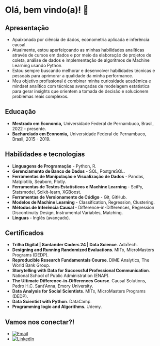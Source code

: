 # Olá, bem vindo(a)! 👋
## Apresentação

- Apaixonada por ciência de dados, econometria aplicada e inferência causal.
- Atualmente, estou aperfeiçoando as minhas habilidades analíticas através de cursos em dados e por meio da elaboração de projetos de coleta, análise de dados e implementação de algoritmos de Machine Learning usando Python.
- Estou sempre buscando melhorar e desenvolver habilidades técnicas e pessoais para aprimorar a qualidade da minha performance.  
- Meu objetivo profissional é combinar minha curiosidade acadêmica e mindset analítico com técnicas avançadas de modelagem estatística para gerar insights que orientem a tomada de decisão e solucionem problemas reais complexos.
  
## Educação
- **Mestrado em Economia,** Universidade Federal de Pernambuco, Brasil, 2022 - presente.
- **Bacharelado em Economia,** Universidade Federal de Pernambuco, Brasil, 2015 - 2019.
  
## Habilidades e tecnologias 
- **Linguagens de Programação** - Python, R.
- **Gerenciamento de Banco de Dados** - SQL, PostgreSQL.
- **Ferramentas de Manipulação e Visualização de Dados** - Pandas, Matplotlib, Seaborn, Plotly.
- **Ferramentas de Testes Estatísticos e Machine Learning** - SciPy, Statsmodel, Scikit-learn, XGBoost. 
- **Ferramentas de Versionamento de Código** - Git, GitHub.
- **Modelos de Machine Learning** - Classification, Regression, Clustering.
- **Métodos de Inferência Causal** - Difference-in-Differences, Regression Discontinuity Design, Instrumental Variables, Matching.
- **Línguas** - Inglês (avançado).

## Certificados
- **Trilha Digital | Santander Coders 24 | Data Science**. AdaTech.
- **Designing and Running Randomized Evaluations**. MITx, MicroMasters Programs (DEDP).
- **Reproducible Research Fundamentals Course**. DIME Analytics, The World Bank Group.
- **Storytelling with Data for Successful Professional Communication**. National School of Public Administration (ENAP).
- **The Ultimate Difference-in-Differences Course**. Causal Solutions, Pedro H.C. Sant'Anna, Emory University.
- **Data Analysis for Social Scientists**. MITx, MicroMasters Programs (DEDP).
- **Data Scientist with Python**. DataCamp.
- **Programming logic and Algorithms**. Udemy.

## Vamos nos conectar?!
- [![Email](https://img.shields.io/badge/Email-%40andrade.mpp%40gmail.com-blue?style=flat-square&logo=gmail)](mailto:andrade.mpp@gmail.com)
- [![LinkedIn](https://img.shields.io/badge/LinkedIn-%40maria--paula--andrade-blue?style=flat-square&logo=linkedin)](https://www.linkedin.com/in/maria-paula-andrade/)



<!---
MariaPaulaAndrade/MariaPaulaAndrade is a ✨ special ✨ repository because its README.md (this file) appears on your GitHub profile.
You can click the Preview link to take a look at your changes.
--->
